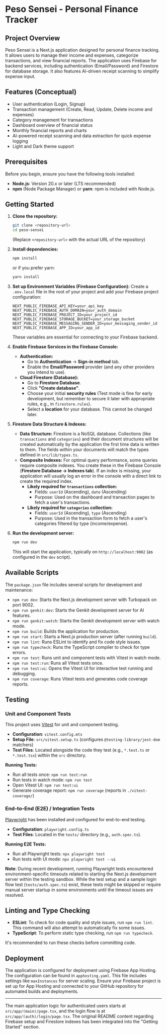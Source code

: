 # Peso Sensei - Personal Finance Tracker

## Project Overview

Peso Sensei is a Next.js application designed for personal finance tracking. It allows users to manage their income and expenses, categorize transactions, and view financial reports. The application uses Firebase for backend services, including authentication (Email/Password) and Firestore for database storage. It also features AI-driven receipt scanning to simplify expense input.

## Features (Conceptual)
* User authentication (Login, Signup)
* Transaction management (Create, Read, Update, Delete income and expenses)
* Category management for transactions
* Dashboard overview of financial status
* Monthly financial reports and charts
* AI-powered receipt scanning and data extraction for quick expense logging
* Light and Dark theme support

## Prerequisites

Before you begin, ensure you have the following tools installed:
- **Node.js**: Version 20.x or later (LTS recommended)
- **npm** (Node Package Manager) or **yarn**: npm is included with Node.js.

## Getting Started

1.  **Clone the repository:**
    ```bash
    git clone <repository-url>
    cd peso-sensei
    ```
    (Replace `<repository-url>` with the actual URL of the repository)

2.  **Install dependencies:**
    ```bash
    npm install
    ```
    or if you prefer yarn:
    ```bash
    yarn install
    ```

3.  **Set up Environment Variables (Firebase Configuration):**
    Create a `.env.local` file in the root of your project and add your Firebase project configuration:
    ```env
    NEXT_PUBLIC_FIREBASE_API_KEY=your_api_key
    NEXT_PUBLIC_FIREBASE_AUTH_DOMAIN=your_auth_domain
    NEXT_PUBLIC_FIREBASE_PROJECT_ID=your_project_id
    NEXT_PUBLIC_FIREBASE_STORAGE_BUCKET=your_storage_bucket
    NEXT_PUBLIC_FIREBASE_MESSAGING_SENDER_ID=your_messaging_sender_id
    NEXT_PUBLIC_FIREBASE_APP_ID=your_app_id
    ```
    These variables are essential for connecting to your Firebase backend.

4.  **Enable Firebase Services in the Firebase Console:**
    *   **Authentication:**
        *   Go to **Authentication** -> **Sign-in method** tab.
        *   Enable the **Email/Password** provider (and any other providers you intend to use).
    *   **Cloud Firestore (Database):**
        *   Go to **Firestore Database**.
        *   Click **"Create database"**.
        *   Choose your initial **security rules** (Test mode is fine for early development, but remember to secure it later with appropriate rules, e.g., in `firestore.rules`).
        *   Select a **location** for your database. This cannot be changed later.

5.  **Firestore Data Structure & Indexes:**
    *   **Data Structure:** Firestore is a NoSQL database. Collections (like `transactions` and `categories`) and their document structures will be created automatically by the application the first time data is written to them. The fields within your documents will match the types defined in `src/lib/types.ts`.
    *   **Composite Indexes:** For optimal query performance, some queries require composite indexes. You create these in the Firebase Console (**Firestore Database -> Indexes tab**). If an index is missing, your application will usually log an error in the console with a direct link to create the required index.
        *   **Likely required for `transactions` collection:**
            *   Fields: `userId` (Ascending), `date` (Ascending)
            *   Purpose: Used on the dashboard and transaction pages to fetch a user's transactions.
        *   **Likely required for `categories` collection:**
            *   Fields: `userId` (Ascending), `type` (Ascending)
            *   Purpose: Used in the transaction form to fetch a user's categories filtered by type (income/expense).

6.  **Run the development server:**
    ```bash
    npm run dev
    ```
    This will start the application, typically on `http://localhost:9002` (as configured in the `dev` script).

## Available Scripts

The `package.json` file includes several scripts for development and maintenance:

-   `npm run dev`: Starts the Next.js development server with Turbopack on port 9002.
-   `npm run genkit:dev`: Starts the Genkit development server for AI features.
-   `npm run genkit:watch`: Starts the Genkit development server with watch mode.
-   `npm run build`: Builds the application for production.
-   `npm run start`: Starts a Next.js production server (after running `build`).
-   `npm run lint`: Runs ESLint to identify and fix code style issues.
-   `npm run typecheck`: Runs the TypeScript compiler to check for type errors.
-   `npm run test`: Runs unit and component tests with Vitest in watch mode.
-   `npm run test:run`: Runs all Vitest tests once.
-   `npm run test:ui`: Opens the Vitest UI for interactive test running and debugging.
-   `npm run coverage`: Runs Vitest tests and generates code coverage reports.

## Testing

### Unit and Component Tests

This project uses [Vitest](https://vitest.dev/) for unit and component testing.
-   **Configuration**: `vitest.config.mts`
-   **Setup File**: `src/vitest.setup.ts` (configures `@testing-library/jest-dom` matchers)
-   **Test Files**: Located alongside the code they test (e.g., `*.test.ts` or `*.test.tsx`) within the `src` directory.

**Running Tests:**
-   Run all tests once: `npm run test:run`
-   Run tests in watch mode: `npm run test`
-   Open Vitest UI: `npm run test:ui`
-   Generate coverage report: `npm run coverage` (reports in `./vitest-coverage/`)

### End-to-End (E2E) / Integration Tests

[Playwright](https://playwright.dev/) has been installed and configured for end-to-end testing.
-   **Configuration**: `playwright.config.ts`
-   **Test Files**: Located in the `tests/` directory (e.g., `auth.spec.ts`).

**Running E2E Tests:**
-   Run all Playwright tests: `npx playwright test`
-   Run tests with UI mode: `npx playwright test --ui`

**Note**: During recent development, running Playwright tests encountered environment-specific timeouts related to starting the Next.js development server within the testing sandbox. While the test setup and a sample login flow test (`tests/auth.spec.ts`) exist, these tests might be skipped or require manual server startup in some environments until the timeout issues are resolved.

## Linting and Type Checking

-   **ESLint**: To check for code quality and style issues, run `npm run lint`. This command will also attempt to automatically fix some issues.
-   **TypeScript**: To perform static type checking, run `npm run typecheck`.

It's recommended to run these checks before committing code.

## Deployment

The application is configured for deployment using Firebase App Hosting. The configuration can be found in `apphosting.yaml`. This file includes settings like `maxInstances` for server scaling. Ensure your Firebase project is set up for App Hosting and connected to your GitHub repository for automated builds and deployments.

---

The main application logic for authenticated users starts at `src/app/(main)/page.tsx`, and the login flow is at `src/app/(auth)/login/page.tsx`.
The original README content regarding Firebase setup and Firestore indexes has been integrated into the "Getting Started" section.
